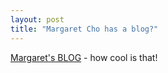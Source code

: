```yaml
---
layout: post
title: "Margaret Cho has a blog?"
---
```




<a href="http://www.margaretcho.com/blog/">Margaret's BLOG</a> - how cool is that!



